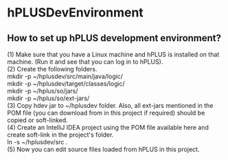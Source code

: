 # hPLUSDevEnvironment
## How to set up hPLUS development environment?
(1) Make sure that you have a Linux machine and hPLUS is installed on that machine. (Run it and see that you can log in to hPLUS).  
(2) Create the following folders.  
mkdir -p ~/hplusdev/src/main/java/logic/  
mkdir -p ~/hplusdev/target/classes/logic/  
mkdir -p ~/hplus/so/jars/  
mkdir -p ~/hplus/so/ext-jars/  
(3) Copy hdev jar to ~/hplusdev folder.  Also, all ext-jars mentioned in the POM file (you can download from in this project if required) should be copied or soft-linked.  
(4) Create an IntelliJ IDEA project using the POM file available here and create soft-link in the project's folder.  
ln -s ~/hplusdev/src .  
(5) Now you can edit source files loaded from hPLUS in this project.  
